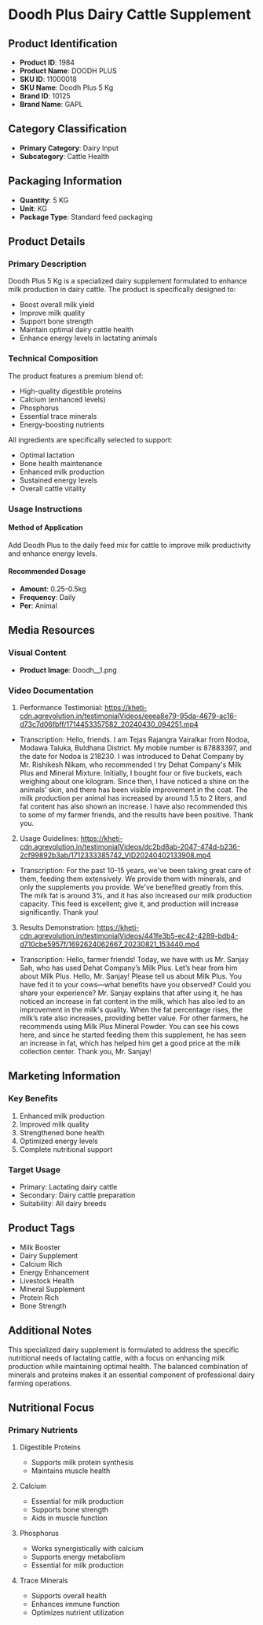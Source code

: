 # Doodh Plus Dairy Cattle Supplement

## Product Identification
- **Product ID**: 1984
- **Product Name**: DOODH PLUS
- **SKU ID**: 11000018
- **SKU Name**: Doodh Plus 5 Kg
- **Brand ID**: 10125
- **Brand Name**: GAPL

## Category Classification
- **Primary Category**: Dairy Input
- **Subcategory**: Cattle Health

## Packaging Information
- **Quantity**: 5 KG
- **Unit**: KG
- **Package Type**: Standard feed packaging

## Product Details
### Primary Description
Doodh Plus 5 Kg is a specialized dairy supplement formulated to enhance milk production in dairy cattle. The product is specifically designed to:
- Boost overall milk yield
- Improve milk quality
- Support bone strength
- Maintain optimal dairy cattle health
- Enhance energy levels in lactating animals

### Technical Composition
The product features a premium blend of:
- High-quality digestible proteins
- Calcium (enhanced levels)
- Phosphorus
- Essential trace minerals
- Energy-boosting nutrients

All ingredients are specifically selected to support:
- Optimal lactation
- Bone health maintenance
- Enhanced milk production
- Sustained energy levels
- Overall cattle vitality

### Usage Instructions
#### Method of Application
Add Doodh Plus to the daily feed mix for cattle to improve milk productivity and enhance energy levels.

#### Recommended Dosage
- **Amount**: 0.25-0.5kg
- **Frequency**: Daily
- **Per**: Animal

## Media Resources
### Visual Content
- **Product Image**: Doodh__1.png

### Video Documentation
1. Performance Testimonial: https://kheti-cdn.agrevolution.in/testimonialVideos/eeea8e79-95da-4679-ac16-d73c7d06fbff/1714453357582_20240430_094251.mp4
- Transcription: Hello, friends. I am Tejas Rajangra Vairalkar from Nodoa, Modawa Taluka, Buldhana District. My mobile number is 87883397, and the date for Nodoa is 218230. I was introduced to Dehat Company by Mr. Rishikesh Nikam, who recommended I try Dehat Company's Milk Plus and Mineral Mixture. Initially, I bought four or five buckets, each weighing about one kilogram. Since then, I have noticed a shine on the animals' skin, and there has been visible improvement in the coat. The milk production per animal has increased by around 1.5 to 2 liters, and fat content has also shown an increase. I have also recommended this to some of my farmer friends, and the results have been positive. Thank you.

2. Usage Guidelines: https://kheti-cdn.agrevolution.in/testimonialVideos/dc2bd8ab-2047-474d-b236-2cf99892b3ab/1712333385742_VID20240402133908.mp4
- Transcription: For the past 10-15 years, we've been taking great care of them, feeding them extensively. We provide them with minerals, and only the supplements you provide. We've benefited greatly from this. The milk fat is around 3%, and it has also increased our milk production capacity. This feed is excellent; give it, and production will increase significantly. Thank you!

3. Results Demonstration: https://kheti-cdn.agrevolution.in/testimonialVideos/441fe3b5-ec42-4289-bdb4-d710cbe5957f/1692624062667_20230821_153440.mp4
- Transcription: Hello, farmer friends! Today, we have with us Mr. Sanjay Sah, who has used Dehat Company’s Milk Plus. Let’s hear from him about Milk Plus. Hello, Mr. Sanjay! Please tell us about Milk Plus. You have fed it to your cows—what benefits have you observed? Could you share your experience?
Mr. Sanjay explains that after using it, he has noticed an increase in fat content in the milk, which has also led to an improvement in the milk's quality. When the fat percentage rises, the milk’s rate also increases, providing better value. For other farmers, he recommends using Milk Plus Mineral Powder. You can see his cows here, and since he started feeding them this supplement, he has seen an increase in fat, which has helped him get a good price at the milk collection center. Thank you, Mr. Sanjay!

## Marketing Information
### Key Benefits
1. Enhanced milk production
2. Improved milk quality
3. Strengthened bone health
4. Optimized energy levels
5. Complete nutritional support

### Target Usage
- Primary: Lactating dairy cattle
- Secondary: Dairy cattle preparation
- Suitability: All dairy breeds

## Product Tags
- Milk Booster
- Dairy Supplement
- Calcium Rich
- Energy Enhancement
- Livestock Health
- Mineral Supplement
- Protein Rich
- Bone Strength

## Additional Notes
This specialized dairy supplement is formulated to address the specific nutritional needs of lactating cattle, with a focus on enhancing milk production while maintaining optimal health. The balanced combination of minerals and proteins makes it an essential component of professional dairy farming operations.

## Nutritional Focus
### Primary Nutrients
1. Digestible Proteins
   - Supports milk protein synthesis
   - Maintains muscle health

2. Calcium
   - Essential for milk production
   - Supports bone strength
   - Aids in muscle function

3. Phosphorus
   - Works synergistically with calcium
   - Supports energy metabolism
   - Essential for milk production

4. Trace Minerals
   - Supports overall health
   - Enhances immune function
   - Optimizes nutrient utilization